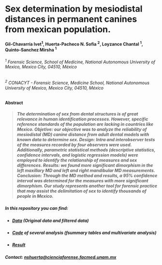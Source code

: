 # Sex determination by mesiodistal distances in permanent canines from mexican population.


#### Gil-Chavarría Ivet<sup>1</sup>, Huerta-Pacheco N. Sofia <sup>2</sup>, Loyzance Chantal <sup>1</sup>, Quinto-Sanchez Mirsha <sup>1</sup>
###### <sup>1</sup> Forensic Science, School of Medicine, National Autonomous University of Mexico, Mexico City, 04510, México
###### <sup>2</sup> CONACYT - Forensic Science, Medicine School, National Autonomous University of Mexico, Mexico City, 04510, México

**Abstract**

> ##### The determination of sex from dental structures is of great relevance in human identification processes. However, specific reference standards of the population are lacking in countries like Mexico. Objetive: our objective was to analyze the reliability of mesiodistal (MD) canine distance from adult dental models with known data to determine sex. Design: Intra and interobserver tests of the measures recorded by four observers were used. Additionally, parametric statistical methods (descriptive statistics, confidence intervals, and logistic regression models) were employed to identify the relationship of measures and sex differences. Results: we found more significant dimorphism in the left maxillary MD and left and right mandibular MD measurements. Conclusion: Through the MD method and results, a 95% confidence interval was determined for the measures with more significant dimorphism. Our study represents another tool for forensic practice that may assist the delimitation of sex to identify thousands of people in Mexico.


##### In this repository you can find:

- ##### [Data](https://github.com/nshuerta-ForenseUNAM/Missing_person_Mexico/tree/Data) (Original data and filtered data)
- ##### [Code](https://github.com/nshuerta-ForenseUNAM/Missing_person_Mexico/tree/Code) of several analysis (fsummary tables and multivariate analysis)
- ##### [Result](https://github.com/nshuerta-ForenseUNAM/Missing_person_Mexico/tree/Result)

##### Contact: **nshuerta@cienciaforense.facmed.unam.mx**
